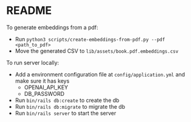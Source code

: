 # README

To generate embeddings from a pdf:
- Run `python3 scripts/create-embeddings-from-pdf.py --pdf <path_to_pdf>`
- Move the generated CSV to `lib/assets/book.pdf.embeddings.csv`

To run server locally:
- Add a environment configuration file at `config/application.yml` and make sure it has keys
  - OPENAI_API_KEY
  - DB_PASSWORD
- Run `bin/rails db:create` to create the db
- Run `bin/rails db:migrate` to migrate the db
- Run `bin/rails server` to start the server
